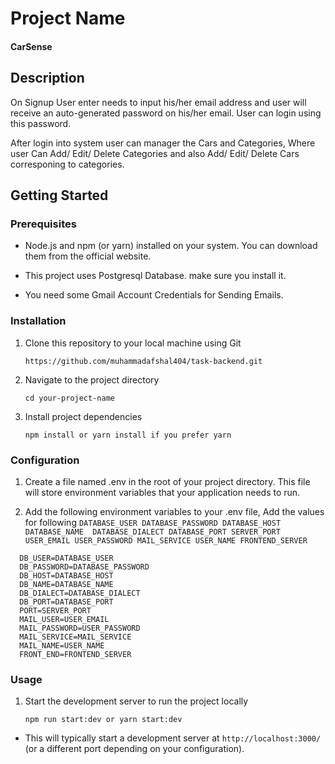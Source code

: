 # Project Name

#### CarSense

## Description

On Signup User enter needs to input his/her email address and user will receive an auto-generated password on his/her email. User can login using this password.

After login into system user can manager the Cars and Categories, Where user Can Add/ Edit/ Delete Categories and also Add/ Edit/ Delete Cars corresponing to categories.

## Getting Started

### Prerequisites

- Node.js and npm (or yarn) installed on your system. You can download them from the official website.

- This project uses Postgresql Database. make sure you install it.

- You need some Gmail Account Credentials for Sending Emails.

### Installation

1. Clone this repository to your local machine using Git

   ```
   https://github.com/muhammadafshal404/task-backend.git
   ```

2. Navigate to the project directory

   ```
   cd your-project-name
   ```

3. Install project dependencies
   ```
   npm install or yarn install if you prefer yarn
   ```

### Configuration

1. Create a file named .env in the root of your project directory. This file will store environment variables that your application needs to run.

2. Add the following environment variables to your .env file, Add the values for following `DATABASE_USER DATABASE_PASSWORD DATABASE_HOST DATABASE_NAME  DATABASE_DIALECT DATABASE_PORT SERVER_PORT USER_EMAIL USER_PASSWORD MAIL_SERVICE USER_NAME FRONTEND_SERVER`

```
  DB_USER=DATABASE_USER
  DB_PASSWORD=DATABASE_PASSWORD
  DB_HOST=DATABASE_HOST
  DB_NAME=DATABASE_NAME
  DB_DIALECT=DATABASE_DIALECT
  DB_PORT=DATABASE_PORT
  PORT=SERVER_PORT
  MAIL_USER=USER_EMAIL
  MAIL_PASSWORD=USER_PASSWORD
  MAIL_SERVICE=MAIL_SERVICE
  MAIL_NAME=USER_NAME
  FRONT_END=FRONTEND_SERVER
```

### Usage

1. Start the development server to run the project locally
   ```
   npm run start:dev or yarn start:dev
   ```

- This will typically start a development server at `http://localhost:3000/` (or a different port depending on your configuration).
